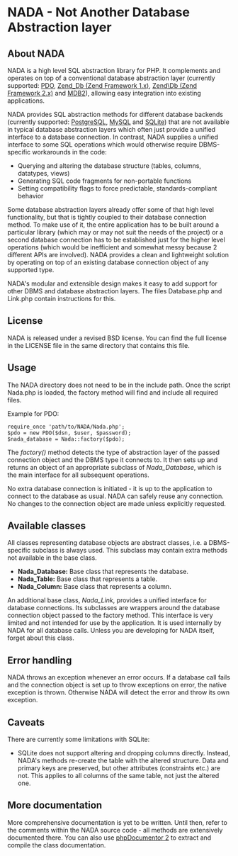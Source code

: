 NADA - Not Another Database Abstraction layer
=============================================

About NADA
----------

NADA is a high level SQL abstraction library for PHP. It complements and
operates on top of a conventional database abstraction layer (currently
supported: [PDO](http://php.net/manual/en/book.pdo.php),
[Zend_Db (Zend Framework 1.x)](http://framework.zend.com),
[Zend\Db (Zend Framework 2.x)](http://framework.zend.com) and
[MDB2](http://pear.php.net/package/MDB2)), allowing easy integration into
existing applications.

NADA provides SQL abstraction methods for different database backends (currently
supported: [PostgreSQL](http://postgresql.org), [MySQL](http://mysql.org) and
[SQLite](http://sqlite.org/)) that are not available in typical database
abstraction layers which often just provide a unified interface to a database
connection. In contrast, NADA supplies a unified interface to some SQL
operations which would otherwise require DBMS-specific workarounds in the code:

- Querying and altering the database structure (tables, columns, datatypes,
  views)
- Generating SQL code fragments for non-portable functions
- Setting compatibility flags to force predictable, standards-compliant behavior

Some database abstraction layers already offer some of that high level
functionality, but that is tightly coupled to their database connection method.
To make use of it, the entire application has to be built around a particular
library (which may or may not suit the needs of the project) or a second
database connection has to be established just for the higher level operations
(which would be inefficient and somewhat messy because 2 different APIs are
involved). NADA provides a clean and lightweight solution by operating on top
of an existing database connection object of any supported type.

NADA's modular and extensible design makes it easy to add support for other DBMS
and database abstraction layers. The files Database.php and Link.php contain
instructions for this.


License
-------

NADA is released under a revised BSD license. You can find the full license in
the LICENSE file in the same directory that contains this file.


Usage
-----

The NADA directory does not need to be in the include path. Once the script
Nada.php is loaded, the factory method will find and include all required files.

Example for PDO:

    require_once 'path/to/NADA/Nada.php';
    $pdo = new PDO($dsn, $user, $password);
    $nada_database = Nada::factory($pdo);

The *factory()* method detects the type of abstraction layer of the passed
connection object and the DBMS type it connects to. It then sets up and returns
an object of an appropriate subclass of *Nada_Database*, which is the main
interface for all subsequent operations.

No extra database connection is initiated - it is up to the application to
connect to the database as usual. NADA can safely reuse any connection. No
changes to the connection object are made unless explicitly requested.

Available classes
-----------------

All classes representing database objects are abstract classes, i.e. a
DBMS-specific subclass is always used. This subclass may contain extra methods
not available in the base class.

- **Nada_Database:** Base class that represents the database.
- **Nada_Table:** Base class that represents a table.
- **Nada_Column:** Base class that represents a column.

An additional base class, *Nada_Link*, provides a unified interface for database
connections. Its subclasses are wrappers around the database connection object
passed to the factory method. This interface is very limited and not intended
for use by the application. It is used internally by NADA for all database
calls. Unless you are developing for NADA itself, forget about this class.


Error handling
--------------

NADA throws an exception whenever an error occurs. If a database call fails and
the connection object is set up to throw exceptions on error, the native
exception is thrown. Otherwise NADA will detect the error and throw its own
exception.


Caveats
-------

There are currently some limitations with SQLite:

- SQLite does not support altering and dropping columns directly. Instead,
  NADA's methods re-create the table with the altered structure. Data and
  primary keys are preserved, but other attributes (constraints etc.) are not.
  This applies to all columns of the same table, not just the altered one.


More documentation
------------------


More comprehensive documentation is yet to be written. Until then, refer to the
comments within the NADA source code - all methods are extensively documented
there. You can also use [phpDocumentor 2](http://www.phpdoc.org/) to extract and
compile the class documentation.
